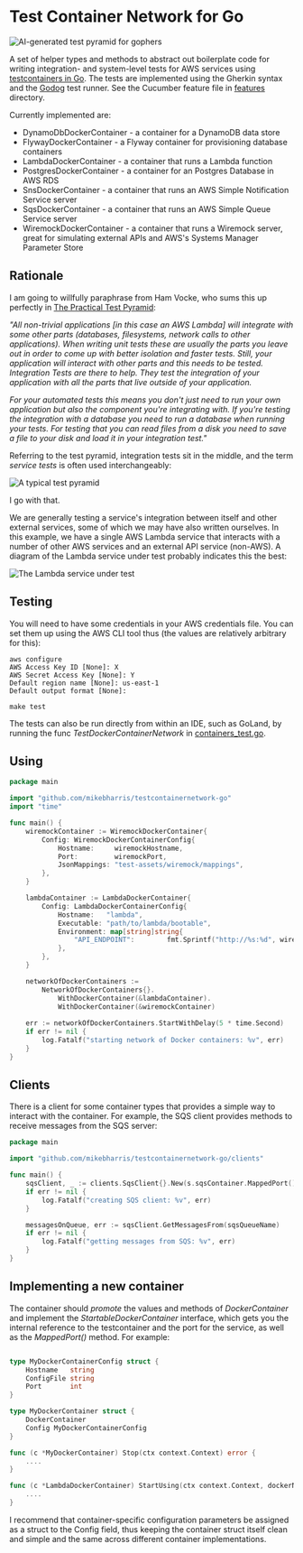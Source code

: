 # Test Container Network for Go

![AI-generated test pyramid for gophers](doc/ai-test-pyramid.png)

A set of helper types and methods to abstract out boilerplate code
for writing integration- and system-level tests for AWS services using [testcontainers in Go](https://github.com/testcontainers/testcontainers-go).  The tests are implemented using the Gherkin syntax and the [Godog](https://github.com/cucumber/godog) test runner. See the Cucumber feature file in [features](features) directory.

Currently implemented are:
 
* DynamoDbDockerContainer - a container for a DynamoDB data store
* FlywayDockerContainer - a Flyway container for provisioning database containers
* LambdaDockerContainer - a container that runs a Lambda function
* PostgresDockerContainer - a container for an Postgres Database in AWS RDS
* SnsDockerContainer - a container that runs an AWS Simple Notification Service server
* SqsDockerContainer - a container that runs an AWS Simple Queue Service server
* WiremockDockerContainer - a container that runs a Wiremock server, great for simulating external APIs and AWS's Systems Manager Parameter Store

## Rationale

I am going to willfully paraphrase from Ham Vocke, who sums this up perfectly in [The Practical Test Pyramid](https://martinfowler.com/articles/practical-test-pyramid.html#IntegrationTests):

_"All non-trivial applications [in this case an AWS Lambda] will integrate with some other parts (databases, filesystems, network calls to other applications). When writing unit tests these are usually the parts you leave out in order to come up with better isolation and faster tests. Still, your application will interact with other parts and this needs to be tested. Integration Tests are there to help. They test the integration of your application with all the parts that live outside of your application._

_For your automated tests this means you don't just need to run your own application but also the component you're integrating with. If you're testing the integration with a database you need to run a database when running your tests. For testing that you can read files from a disk you need to save a file to your disk and load it in your integration test."_

Referring to the test pyramid, integration tests sit in the middle, and the term _service tests_ is often used interchangeably:

![A typical test pyramid](doc/testpyramid.png)

I go with that. 

We are generally testing a service's integration between itself and other external services, some of which we may have also written ourselves.  In this example, we have a single AWS Lambda service that interacts with a number of other AWS services and an external API service (non-AWS).  A diagram of the Lambda service under test probably indicates this the best:

![The Lambda service under test](doc/service-under-test.svg)

## Testing

You will need to have some credentials in your AWS credentials file.  You can set them up using the AWS CLI tool thus (the values are relatively arbitrary for this):

```shell
aws configure
AWS Access Key ID [None]: X
AWS Secret Access Key [None]: Y
Default region name [None]: us-east-1
Default output format [None]: 
```

```shell
make test
```

The tests can also be run directly from within an IDE, such as GoLand, by running the func _TestDockerContainerNetwork_ in [containers_test.go](containers_test.go).

## Using

```go
package main

import "github.com/mikebharris/testcontainernetwork-go"
import "time"

func main() {
	wiremockContainer := WiremockDockerContainer{
		Config: WiremockDockerContainerConfig{
			Hostname:     wiremockHostname,
			Port:         wiremockPort,
			JsonMappings: "test-assets/wiremock/mappings",
		},
	}

	lambdaContainer := LambdaDockerContainer{
		Config: LambdaDockerContainerConfig{
			Hostname:   "lambda",
			Executable: "path/to/lambda/bootable",
			Environment: map[string]string{
				"API_ENDPOINT":        fmt.Sprintf("http://%s:%d", wiremockHostname, wiremockPort),
			},
		},
	}

	networkOfDockerContainers :=
		NetworkOfDockerContainers{}.
			WithDockerContainer(&lambdaContainer).
			WithDockerContainer(&wiremockContainer)
	
	err := networkOfDockerContainers.StartWithDelay(5 * time.Second)
	if err != nil {
        log.Fatalf("starting network of Docker containers: %v", err)
    }
}
```

## Clients

There is a client for some container types that provides a simple way to interact with the container. For example, the SQS client provides methods to receive messages from the SQS server:

```go
package main

import "github.com/mikebharris/testcontainernetwork-go/clients"

func main() {
	sqsClient, _ := clients.SqsClient{}.New(s.sqsContainer.MappedPort())
	if err != nil {
		log.Fatalf("creating SQS client: %v", err)
	}

	messagesOnQueue, err := sqsClient.GetMessagesFrom(sqsQueueName)
	if err != nil {
		log.Fatalf("getting messages from SQS: %v", err)
	}
}
```

## Implementing a new container

The container should _promote_ the values and methods of _DockerContainer_ and implement the
_StartableDockerContainer_ interface, which gets you the internal reference to the testcontainer and the port for the
service, as well as the _MappedPort()_ method. For example:

```go

type MyDockerContainerConfig struct {
    Hostname   string
    ConfigFile string
    Port       int
}

type MyDockerContainer struct {
    DockerContainer
    Config MyDockerContainerConfig
}

func (c *MyDockerContainer) Stop(ctx context.Context) error {
    ....
}

func (c *LambdaDockerContainer) StartUsing(ctx context.Context, dockerNetwork *testcontainers.DockerNetwork) error {
    ....
}

```

I recommend that container-specific configuration parameters be assigned as a struct to the Config field, thus keeping
the container struct itself clean and simple and the same across different container implementations.